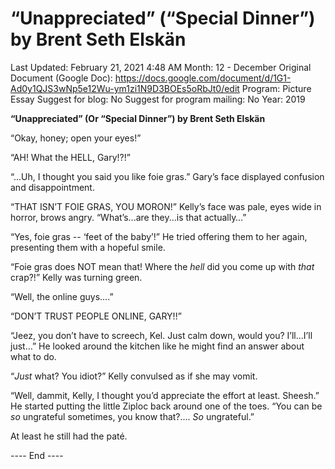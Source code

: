 # “Unappreciated” (“Special Dinner”) by Brent Seth Elskän

Last Updated: February 21, 2021 4:48 AM
Month: 12 - December
Original Document (Google Doc): https://docs.google.com/document/d/1G1-Ad0y1QJS3wNp5e12Wu-ym1zi1N9D3BOEs5oRbJt0/edit
Program: Picture Essay
Suggest for blog: No
Suggest for program mailing: No
Year: 2019

**“Unappreciated” (Or “Special Dinner”) by Brent Seth Elskän**

“Okay, honey; open your eyes!”

“AH! What the HELL, Gary!?!”

“...Uh, I thought you said you like foie gras.” Gary’s face displayed confusion and disappointment.

“THAT ISN’T FOIE GRAS, YOU MORON!” Kelly’s face was pale, eyes wide in horror, brows angry. “What’s...are they...is that actually…”

“Yes, foie gras -- ‘feet of the baby’!” He tried offering them to her again, presenting them with a hopeful smile.

“Foie gras does NOT mean that! Where the *hell* did you come up with *that* crap?!” Kelly was turning green.

“Well, the online guys….”

“DON’T TRUST PEOPLE ONLINE, GARY!!”

“Jeez, you don’t have to screech, Kel. Just calm down, would you? I’ll...I’ll just…” He looked around the kitchen like he might find an answer about what to do.

“*Just* what? You idiot?” Kelly convulsed as if she may vomit.

“Well, dammit, Kelly, I thought you’d appreciate the effort at least. Sheesh.” He started putting the little Ziploc back around one of the toes. “You can be *so* ungrateful sometimes, you know that?.... *So* ungrateful.”

At least he still had the paté.

---- End ----